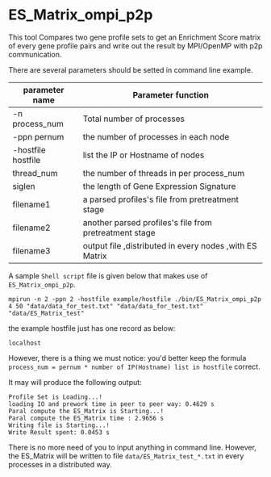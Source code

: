 <a name="ES_Matrix_ompi_p2p.doc"></a>
# ES_Matrix_ompi_p2p #

This tool Compares two gene profile sets to get an Enrichment Score matrix 
of every gene profile pairs and write out the result by MPI/OpenMP with p2p
communication.

There are several parameters should be setted in command line example.

| parameter name | Parameter function |
| -------------- | -------------------|
| -n process_num | Total number of processes |
| -ppn pernum |the number of processes in each node |
| -hostfile hostfile | list the IP or Hostname of nodes |
| thread_num | the number of threads in per process_num |
| siglen | the length of Gene Expression Signature |
| filename1 | a parsed profiles's file from pretreatment stage |
| filename2 | another parsed profiles's file from pretreatment stage |
| filename3 | output file ,distributed in every nodes ,with ES Matrix |

A sample `Shell script` file is given below that makes use of `ES_Matrix_ompi_p2p`.

```shell
mpirun -n 2 -ppn 2 -hostfile example/hostfile ./bin/ES_Matrix_ompi_p2p 4 50 "data/data_for_test.txt" "data/data_for_test.txt" "data/ES_Matrix_test"
```

the example hostfile just has one record as below:
```shell
localhost
```

However, there is a thing we must notice:
you'd better keep the formula `process_num = pernum * number of IP(Hostname) list in hostfile` 
correct.

It may will produce the following output:
```shell
Profile Set is Loading...!
loading IO and prework time in peer to peer way: 0.4629 s
Paral compute the ES_Matrix is Starting...!
Paral compute the ES_Matrix time : 2.9656 s
Writing file is Starting...!
Write Result spent: 0.0453 s
```

There is no more need of you to input anything in command line. However,
the ES_Matrix will be written to file `data/ES_Matrix_test_*.txt` in every
processes in a distributed way.